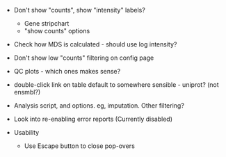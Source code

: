 
* Don't show "counts", show "intensity" labels?
    * Gene stripchart
    * "show counts" options
* Check how MDS is calculated - should use log intensity?
* Don't show low "counts" filtering on config page
* QC plots - which ones makes sense?
* double-click link on table default to somewhere sensible - uniprot? (not ensmbl?)


* Analysis script, and options.  eg, imputation.  Other filtering?

* Look into re-enabling error reports (Currently disabled)

* Usability
	* Use Escape button to close pop-overs
